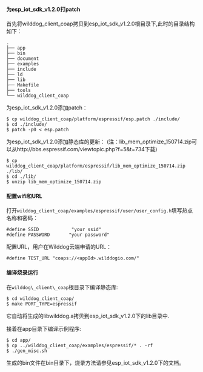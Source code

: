 #### 为esp\_iot\_sdk\_v1.2.0打patch

首先将wilddog\_client\_coap拷贝到esp\_iot\_sdk\_v1.2.0根目录下,此时的目录结构如下：

	.
	├── app
	├── bin
	├── document
	├── examples
	├── include
	├── ld
	├── lib
	├── Makefile
	├── tools
	└── wilddog_client_coap


为esp\_iot\_sdk\_v1.2.0添加patch：

	$ cp wilddog_client_coap/platform/espressif/esp.patch ./include/
	$ cd ./include/
	$ patch -p0 < esp.patch

为esp\_iot\_sdk\_v1.2.0添加静态库的更新：
(注：lib\_mem\_optimize\_150714.zip可以从http://bbs.espressif.com/viewtopic.php?f=5&t=734下载)

	$ cp wilddog_client_coap/platform/espressif/lib_mem_optimize_150714.zip ./lib/
	$ cd ./lib/
	$ unzip lib_mem_optimize_150714.zip


#### 配置wifi和URL
打开`wilddog_client_coap/examples/espressif/user/user_config.h`填写热点名称和密码：


	#define SSID            "your ssid"
	#define PASSWORD       "your password"


配置URL，用户在Wilddog云端申请的URL：

	#define TEST_URL "coaps://<appId>.wilddogio.com/"


#### 编译烧录运行
在`wilddog\_client\_coap`根目录下编译静态库:

	$ cd wilddog_client_coap/
	$ make PORT_TYPE=espressif
 	
它自动将生成的libwilddog.a拷贝到esp\_iot\_sdk\_v1.2.0下的lib目录中.

接着在app目录下编译示例程序:

	$ cd app/
	$ cp ../wilddog_client_coap/examples/espressif/* . -rf
	$ ./gen_misc.sh

生成的bin文件在bin目录下，烧录方法请参见esp\_iot\_sdk\_v1.2.0下的文档。
